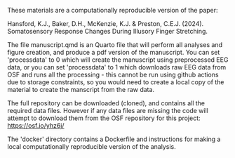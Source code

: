 These materials are a computationally reproducible version of the paper:

Hansford, K.J., Baker, D.H., McKenzie, K.J. & Preston, C.E.J. (2024). Somatosensory Response Changes During Illusory Finger Stretching.

The file manuscript.qmd is an Quarto file that will perform all analyses and figure creation, and produce a pdf version of the manuscript. You can set 'processdata' to 0 which will create the manuscript using preprocessed EEG data, or you can set 'processdata' to 1 which downloads raw EEG data from OSF and runs all the processing - this cannot be run using github actions due to storage constraints, so you would need to create a local copy of the material to create the manscript from the raw data.

The full repository can be downloaded (cloned), and contains all the required data files. However if any data files are missing the code will attempt to download them from the OSF repository for this project: https://osf.io/yhz6j/

The 'docker' directory contains a Dockerfile and instructions for making a local computationally reproducible version of the analysis. 
